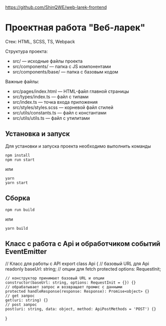 https://github.com/ShinQWE/web-larek-frontend

# Проектная работа "Веб-ларек"

Стек: HTML, SCSS, TS, Webpack

Структура проекта:
- src/ — исходные файлы проекта
- src/components/ — папка с JS компонентами
- src/components/base/ — папка с базовым кодом

Важные файлы:
- src/pages/index.html — HTML-файл главной страницы
- src/types/index.ts — файл с типами
- src/index.ts — точка входа приложения
- src/styles/styles.scss — корневой файл стилей
- src/utils/constants.ts — файл с константами
- src/utils/utils.ts — файл с утилитами

## Установка и запуск
Для установки и запуска проекта необходимо выполнить команды

```
npm install
npm run start
```

или

```
yarn
yarn start
```
## Сборка

```
npm run build
```

или

```
yarn build
```

## Класс с работа с Api и обработчиком событий EventEmitter 

// Класс для работы с API
export class Api {
    // базовый URL для Api
    readonly baseUrl: string;
    // опции для fetch
    protected options: RequestInit;
    
    // конструктор принимает базовый URL и опции
    constructor(baseUrl: string, options: RequestInit = {}) {}
    // обрабатывает запрос и возвращает промис с данными
    protected handleResponse(response: Response): Promise<object> {}
    // get запрос
    get(uri: string) {}
    // post запрос
    post(uri: string, data: object, method: ApiPostMethods = 'POST') {}
}
